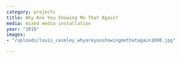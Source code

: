 ```yaml
---
category: projects
title: Why Are You Showing Me That Again?
media: mixed media installation
year: "2019"
images:
- "/uploads/louis_caseley_whyareyoushowingmethatagain1000.jpg"

---
```

